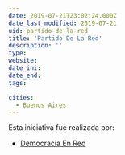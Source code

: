 ```yaml
---
date: 2019-07-21T23:02:24.000Z
date_last_modified: 2019-07-21
uid: partido-de-la-red
title: 'Partido De La Red'
description: ''
type: 
website: 
date_ini: 
date_end: 
tags:

cities: 
  - Buenos Aires
---
```


Esta iniciativa fue realizada por:

- [Democracia En Red](/organizaciones/democracia-en-red)
